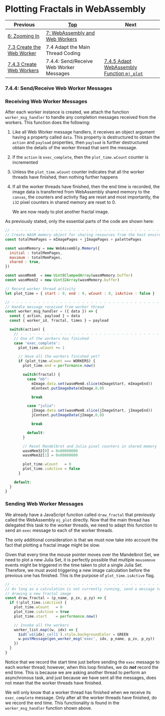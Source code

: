 # Plotting Fractals in WebAssembly

| Previous | [Top](/chriswhealy/plotting-fractals-in-webassembly) | Next
|---|---|---
| [6: Zooming In](/chriswhealy/FractalWASM/06%20Zoom%20Image/) | [7: WebAssembly and Web Workers](/chriswhealy/FractalWASM/07%20Web%20Workers/)  |
| [7.3 Create the Web Worker](/chriswhealy/FractalWASM/07%20Web%20Workers/03/) | 7.4 Adapt the Main Thread Coding |
| [7.4.3 Create Web Workers](/chriswhealy/FractalWASM/07%20Web%20Workers/04/03/)  | 7.4.4: Send/Receive Web Worker Messages | [7.4.5 Adapt WebAssembly Function `mj_plot`](/chriswhealy/FractalWASM/07%20Web%20Workers/04/05/)

### 7.4.4: Send/Receive Web Worker Messages

### Receiving Web Worker Messages

After each worker instance is created, we attach the function `worker_msg_handler` to handle any completion messages received from the workers.
This function does the following:

1. Like all Web Worker message handlers, it receives an object argument having a property called `data`.
This property is destructured to obtain the `action` and `payload` properties, then `payload` is further destructured obtain the details of the worker thread that sent the message.
1. If the `action` is `exec_complete`, then the `plot_time.wCount` counter is incremented
1. Unless the `plot_time.wCount` counter indicates that all the worker threads have finished, then nothing further happens
1. If all the worker threads have finished, then the end time is recorded, the image data is transferred from WebAssembly shared memory to the `canvas`, the counters and activity flag are reset and most importantly, the `i32` pixel counters in shared memory are reset to 0.

   We are now ready to plot another fractal image.

As previously stated, only the essential parts of the code are shown here:

```javascript
// - - - - - - - - - - - - - - - - - - - - - - - - - - - - - - - - - - - - - - - - - - - - - - - -
// Create WASM memory object for sharing resources from the host environment
const totalMemPages = mImagePages + jImagePages + palettePages

const wasmMemory = new WebAssembly.Memory({
  initial : totalMemPages,
  maximum : totalMemPages,
  shared : true,
})

const wasmMem8  = new Uint8ClampedArray(wasmMemory.buffer)
const wasmMem32 = new Uint32Array(wasmMemory.buffer)

// Record worker thread activity
let plot_time = { start : 0, end : 0, wCount : 0, isActive : false }

// - - - - - - - - - - - - - - - - - - - - - - - - - - - - - - - - - - - - - - - - - - - - - - - -
// Handle message received from worker thread
const worker_msg_handler = ({ data }) => {
  const { action, payload } = data
  const { worker_id, fractal, times } = payload

  switch(action) {
    // - - - - - - - - - - - - - - - - - - - - - - - - - - - - - - - - - - - - - - - - - - - - - -
    // One of the workers has finished
    case 'exec_complete':
      plot_time.wCount += 1

      // Have all the workers finished yet?
      if (plot_time.wCount === WORKERS) {
        plot_time.end = performance.now()

        switch(fractal) {
          case "mb":
            mImage.data.set(wasmMem8.slice(mImageStart, mImageEnd))
            mContext.putImageData(mImage,0,0)

            break

          case "julia":
            jImage.data.set(wasmMem8.slice(jImageStart, jImageEnd))
            jContext.putImageData(jImage,0,0)

            break

          default:
        }

        // Reset Mandelbrot and Julia pixel counters in shared memory
        wasmMem32[0] = 0x00000000
        wasmMem32[1] = 0x00000000

        plot_time.wCount   = 0
        plot_time.isActive = false
      }

    default:
  }
}
```

### Sending Web Worker Messages

We already have a JavaScript function called `draw_fractal` that previously called the WebAssembly `mj_plot` directly.
Now that the main thread has delegated this task to the worker threads, we need to adapt this function to send an `exec` message to each of the worker threads.

The only additional consideration is that we must now take into account the fact that plotting a fractal image might be slow.

Given that every time the mouse pointer moves over the Mandelbrot Set, we need to plot a new Julia Set, it is perfectly possible that multiple `mousemove` events might be triggered in the time taken to plot a single Julia Set.
Therefore, we must avoid triggering a new image calculation before the previous one has finished.
This is the purpose of `plot_time.isActive` flag.

```javascript
// - - - - - - - - - - - - - - - - - - - - - - - - - - - - - - - - - - - - - - - - - - - - - - - -
// As long as a calculation is not currently running, send a message to every worker to start
// drawing a new fractal image
const draw_fractal = (p_name, p_zx, p_zy) => {
  if (!plot_time.isActive) {
    plot_time.wCount   = 0
    plot_time.isActive = true
    plot_time.start    = performance.now()

    // Invoke all the workers
    worker_list.map((w, idx) => {
      $id(`w${idx}_cell1`).style.backgroundColor = GREEN
      w.postMessage(gen_worker_msg('exec', idx, p_name, p_zx, p_zy))
    })
  }
}
```

Notice that we record the start time just before sending the `exec` message to each worker thread; however, when this loop finishes, we do ***not*** record the end time.
This is because we are asking another thread to perform an asynchronous task, and just because we have sent all the messages, does not mean that the worker threads have finished.

We will only know that a worker thread has finished when we receive its `exec_complete` message.
Only after all the worker threads have finished, do we record the end time.
This functionality is found in the `worker_msg_handler` function shown above.

